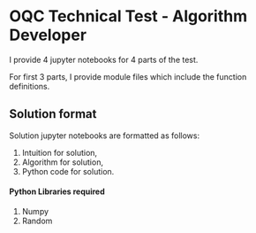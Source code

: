 # OQC Technical Test - Algorithm Developer
I provide 4 jupyter notebooks for 4 parts of the test.

For first 3 parts, I provide module files which include the function definitions.

## Solution format
Solution jupyter notebooks are formatted as follows:

1. Intuition for solution,
2. Algorithm for solution,
3. Python code for solution.

#### Python Libraries required
1. Numpy
2. Random 
